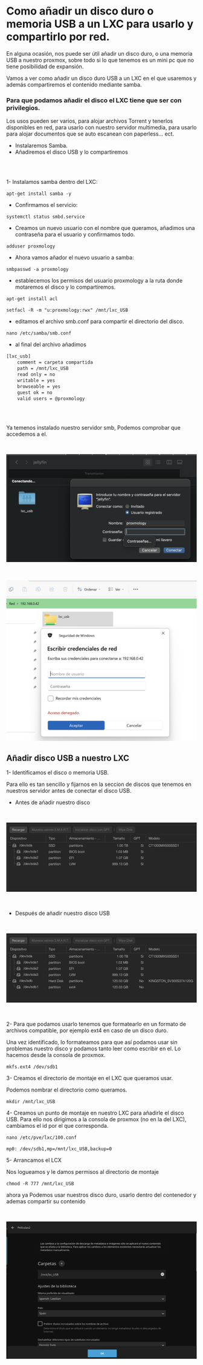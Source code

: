 # Como añadir un disco duro o memoria USB a un LXC para usarlo y compartirlo por red.

En alguna ocasión, nos puede ser útil añadir un disco duro, o una memoria USB a nuestro proxmox, sobre todo si lo que tenemos es un mini pc que no tiene posibilidad de expansión.

Vamos a ver como añadir un disco duro USB a un LXC en el que usaremos y además compartiremos el contenido mediante samba. 
### Para que podamos añadir el disco el LXC tiene que ser con privilegios.

Los usos pueden ser varios, para alojar archivos Torrent y tenerlos disponibles en red, para usarlo con nuestro servidor multimedia, para usarlo para alojar documentos que se auto escanean con paperless… ect.


- Instalaremos Samba.
- Añadiremos el disco USB y lo compartiremos
  
<br>
<br>

1- Instalamos samba dentro del LXC:

```
apt-get install samba -y
```

* Confirmamos el servicio:

```
systemctl status smbd.service
```

* Creamos un nuevo usuario con el nombre que queramos, añadimos una contraseña para el usuario y confirmamos todo.

```
adduser proxmology
```

* Ahora vamos añador el nuevo usuario a samba:

```
smbpasswd -a proxmology
```

* establecemos los permisos del usuario proxmology a la ruta donde motaremos el disco y lo compartiremos.
```
apt-get install acl
```
```
setfacl -R -m "u:proxmology:rwx" /mnt/lxc_USB
```

* editamos el archivo smb.conf para compartir el directorio del disco.

```
nano /etc/samba/smb.conf
```

* al final del archivo añadimos 
```
[lxc_usb]
    comment = carpeta compartida
    path = /mnt/lxc_USB
    read only = no
    writable = yes
    browseable = yes
    guest ok = no
    valid users = @proxmology
```
<br>

##

Ya temenos instalado nuestro servidor smb, Podemos comprobar que accedemos a el.

<br>

![This is an image](lxc_1.png)

<br>

![This is an image](lxc_2.png)

##

## Añadir disco USB a nuestro LXC



1-	Identificamos el disco o memoria USB.

Para ello es tan sencillo y fijarnos en la seccion de discos que tenemos en nuestros servidor antes de conectar el disco USB.

 - Antes de añadir nuestro disco

<br>

![This is an image](lxc_3.png)

<br>

 - Después de añadir nuestro disco USB

<br>

![This is an image](lxc_4.png)

<br>

2-	Para que podamos usarlo tenemos que formatearlo en un formato de archivos compatible, por ejemplo ext4 en caso de un disco duro.

Una vez identificado, lo formateamos para que así podamos usar sin problemas nuestro disco y podamos tanto leer como escribir en el. Lo hacemos desde la consola de proxmox.
```
mkfs.ext4 /dev/sdb1
```

3-	Creamos el directorio de montaje en el LXC que queramos usar.

Podemos nombrar el directorio como queramos.
```
mkdir /mnt/lxc_USB
```

4-	Creamos un punto de montaje en nuestro LXC para añadirle el disco USB. Para ello nos dirigimos a la consola de proxmox (no en la del  LXC), cambiamos el id por el que corresponda.
```
nano /etc/pve/lxc/100.conf
```
```
mp0: /dev/sdb1,mp=/mnt/lxc_USB,backup=0
```

5-	Arrancamos el LCX
   
Nos logueamos y le damos permisos al directorio de montaje
```
chmod -R 777 /mnt/lxc_USB
```

ahora ya Podemos usar nuestros disco duro, usarlo dentro del contenedor y ademas compartir su contenido

<br>

![This is an image](lxc_5.png)

<br>

